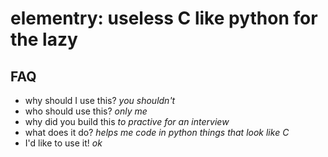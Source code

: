 # elementry: useless C like python for the lazy

## FAQ
 * why should I use this? *you shouldn't*
 * who should use this? *only me*
 * why did you build this *to practive for an interview*
 * what does it do? *helps me code in python things that look like C*
 * I'd like to use it! *ok*
